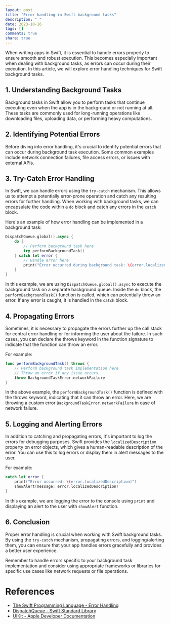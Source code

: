 ```yaml
---
layout: post
title: "Error handling in Swift background tasks"
description: " "
date: 2023-10-16
tags: []
comments: true
share: true
---
```


When writing apps in Swift, it is essential to handle errors properly to ensure smooth and robust execution. This becomes especially important when dealing with background tasks, as errors can occur during their execution. In this article, we will explore error handling techniques for Swift background tasks.

## 1. Understanding Background Tasks

Background tasks in Swift allow you to perform tasks that continue executing even when the app is in the background or not running at all. These tasks are commonly used for long-running operations like downloading files, uploading data, or performing heavy computations.

## 2. Identifying Potential Errors

Before diving into error handling, it's crucial to identify potential errors that can occur during background task execution. Some common examples include network connection failures, file access errors, or issues with external APIs.

## 3. Try-Catch Error Handling

In Swift, we can handle errors using the `try-catch` mechanism. This allows us to attempt a potentially error-prone operation and catch any resulting errors for further handling. When working with background tasks, we can encapsulate the code within a `do` block and catch any errors in the `catch` block.

Here's an example of how error handling can be implemented in a background task:

```swift
DispatchQueue.global().async {
    do {
        // Perform background task here
        try performBackgroundTask()
    } catch let error {
        // Handle error here
        print("Error occurred during background task: \(error.localizedDescription)")
    }
}
```

In this example, we are using `DispatchQueue.global().async` to execute the background task on a separate background queue. Inside the `do` block, the `performBackgroundTask()` function is called, which can potentially throw an error. If any error is caught, it is handled in the `catch` block.

## 4. Propagating Errors

Sometimes, it is necessary to propagate the errors further up the call stack for central error handling or for informing the user about the failure. In such cases, you can declare the throws keyword in the function signature to indicate that the function can throw an error.

For example:

```swift
func performBackgroundTask() throws {
    // Perform background task implementation here
    // Throw an error if any issue occurs
    throw BackgroundTaskError.networkFailure
}
```

In the above example, the `performBackgroundTask()` function is defined with the throws keyword, indicating that it can throw an error. Here, we are throwing a custom error `BackgroundTaskError.networkFailure` in case of network failure.

## 5. Logging and Alerting Errors

In addition to catching and propagating errors, it's important to log the errors for debugging purposes. Swift provides the `localizedDescription` property on error objects, which gives a human-readable description of the error. You can use this to log errors or display them in alert messages to the user.

For example:

```swift
catch let error {
    print("Error occurred: \(error.localizedDescription)")
    showAlert(message: error.localizedDescription)
}
```

In this example, we are logging the error to the console using `print` and displaying an alert to the user with `showAlert` function.

## 6. Conclusion

Proper error handling is crucial when working with Swift background tasks. By using the `try-catch` mechanism, propagating errors, and logging/alerting them, you can ensure that your app handles errors gracefully and provides a better user experience.

Remember to handle errors specific to your background task implementation and consider using appropriate frameworks or libraries for specific use cases like network requests or file operations.

# References
- [The Swift Programming Language - Error Handling](https://docs.swift.org/swift-book/LanguageGuide/ErrorHandling.html)
- [DispatchQueue - Swift Standard Library](https://developer.apple.com/documentation/dispatch/dispatchqueue)
- [UIKit - Apple Developer Documentation](https://developer.apple.com/documentation/uikit)